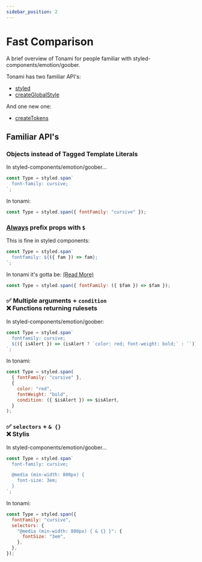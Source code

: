 ```yaml
---
sidebar_position: 2
---
```


# Fast Comparison

A brief overview of Tonami for people familiar with styled-components/emotion/goober.

Tonami has two familiar API's:

- [styled](/docs/api/styled)
- [createGlobalStyle](/docs/api/createGlobalStyle)

And one new one:

- [createTokens](/docs/api/createTokens)

## Familiar API's

### Objects instead of Tagged Template Literals

In styled-components/emotion/goober...

```jsx
const Type = styled.span`
  font-family: cursive;
`;
```

In tonami:

```jsx
const Type = styled.span({ fontFamily: "cursive" });
```

### <u>Always</u> prefix props with `$`

This is fine in styled components:

```jsx
const Type = styled.span`
  fontfamily: ${({ fam }) => fam};
`;
```

In tonami it's gotta be: [(Read More)](/docs/api/options#transient-props)

```jsx
const Type = styled.span({ fontFamily: ({ $fam }) => $fam });
```

### ✅ Multiple arguments + `condition`<br/> ❌ Functions returning rulesets

In styled-components/emotion/goober:

```jsx
const Type = styled.span`
  fontfamily: cursive;
  ${({ isAlert }) => (isAlert ? `color: red; font-weight: bold;` : ``)}
`;
```

In tonami:

```jsx {6}
const Type = styled.span(
  { fontFamily: "cursive" },
  {
    color: "red",
    fontWeight: "bold",
    condition: ({ $isAlert }) => $isAlert,
  }
);
```

### ✅ `selectors` + `& {}`<br/>❌ Stylis

In styled-components/emotion/goober...

```jsx
const Type = styled.span`
  font-family: cursive;

  @media (min-width: 800px) {
    font-size: 3em;
  }
`;
```

In tonami:

```jsx
const Type = styled.span({
  fontFamily: "cursive",
  selectors: {
    "@media (min-width: 800px) { & {} }": {
      fontSize: "3em",
    },
  },
});
```
